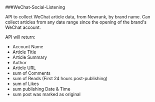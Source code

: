 ###WeChat-Social-Listening

API to collect WeChat article data, from Newrank, by brand name. Can collect articles from any date range since the opening of the brand's WeChat account.

API will return: 

- Account Name 
- Article Title
- Article Summary
- Author
- Article URL
- sum of Comments 
- sum of Reads (First 24 hours post-publishing)
- sum of Likes
- sum publishing Date & Time 
- sum post was marked as original 
